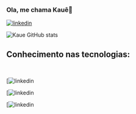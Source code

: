 ### Ola, me chama Kauê👋

[![linkedin](https://img.shields.io/badge/LinkedIn-0A66C2.svg?style=for-the-badge&logo=LinkedIn&logoColor=white)](linkedin.com/in/kauê-silva-2a3a9b219)

![Kaue GitHub stats](https://github-readme-stats.vercel.app/api?username=kaueh-silva&show_icons=true&theme=tokyonight)

## Conhecimento nas tecnologias:
<div style = "display :inline_block"><br/>

[![linkedin](https://img.shields.io/badge/LinkedIn-0A66C2.svg?style=for-the-badge&logo=LinkedIn&logoColor=white)

[![linkedin](https://img.shields.io/badge/LinkedIn-0A66C2.svg?style=for-the-badge&logo=LinkedIn&logoColor=white)

[![linkedin](https://img.shields.io/badge/LinkedIn-0A66C2.svg?style=for-the-badge&logo=LinkedIn&logoColor=white)

</div>

